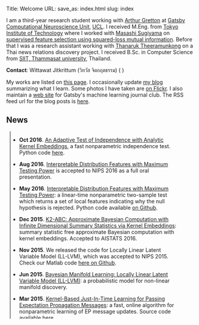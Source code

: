 Title: Welcome
URL:
save_as: index.html
slug: index

<style>
div.news {
    min-width: 200px;
    width: 90%;
    max-height: 500px;
    /* height: 300px;*/
    overflow: auto;

    margin-left: 10px;
    border-left: 1px solid black;
}
</style>
<p>
<!--<img src="pages/files/wittawat_avatar.png" width="150" style="float: left;" >-->
I am a third-year research student working with <a href="http://www.gatsby.ucl.ac.uk/~gretton/">Arthur Gretton</a> at <a href="http://www.gatsby.ucl.ac.uk/">Gatsby Computational Neuroscience Unit</a>, <a href="http://www.ucl.ac.uk/">UCL</a>.
I received M.Eng. from <a href="http://www.titech.ac.jp/english/">Tokyo Institute of Technology</a> 
where I worked with <a href="http://www.ms.k.u-tokyo.ac.jp/index.html">Masashi Sugiyama</a> on <a href="pages/l1lsmi.html">supervised feature selection using squared-loss mutual information</a>. 
Before that I was a research assistant working with <a href="http://www.siit.tu.ac.th/professor_en.php?id=43">Thanaruk Theeramunkong</a> 
on a Thai news relations discovery project.
I received B.Sc. in Computer Science from <a href="http://www.siit.tu.ac.th/">SIIT, Thammasat university</a>, Thailand. 
</p>

<p>
 <b>Contact</b>: Wittawat Jitkrittum (วิทวัส จิตกฤตธรรม) (
<script type="text/javascript">
// salkd jf92
document.write("witta");
// (J(( Fj3l2lsdlkf j
document.write("wat"); // .....
document.write("@");
// lksadjf 92jldscmLKLKJ:;
document.write("gatsby.ucl");
// mmmm
document.write(".ac.uk");
</script>
)
</p>

<p>
My works are listed on <a href="pages/work.html">this page</a>.
I occasionally update <a href="archives.html">my blog</a> summarizing what I learn.
Some photos I have taken are <a href="http://www.flickr.com/photos/wittawatj/">on Flickr</a>. 
I also maintain a <a href="http://wittawat.com/mljc">web site</a> for Gatsby's
machine learning journal club. The RSS feed url for the blog posts is <a
href="http://wittawat.com/feeds/all.rss.xml">here</a>.
</p>

## News
<div class="news">
<!-- -->

* **Oct 2016**. [An Adaptive Test of Independence with Analytic Kernel
  Embeddings](https://arxiv.org/abs/1610.04782), a fast
nonparametric independence test. Python code [here](https://github.com/wittawatj/fsic-test).

* **Aug 2016**. [Interpretable Distribution Features with Maximum Testing
  Power](http://arxiv.org/abs/1605.06796) is accepted to NIPS 2016 as a full oral 
presentation.

* **May 2016**. [Interpretable Distribution Features with Maximum Testing
  Power](http://arxiv.org/abs/1605.06796): a linear-time nonparametric
two-sample test which returns a set of local features indicating why the
null hypothesis is rejected. Python code available [on
Github](https://github.com/wittawatj/interpretable-test).

* **Dec 2015**. [K2-ABC: Approximate Bayesian Computation with Infinite
  Dimensional Summary Statistics via Kernel
Embeddings](http://arxiv.org/abs/1502.02558): summary statistic free
approximate Bayesian computation with kernel embeddings. Accepted to AISTATS 2016.

* **Nov 2015**. We released the code for Locally Linear Latent Variable
  Model (LL-LVM), which was accepted to NIPS 2015. 
  Check our Matlab code [here on Github](https://github.com/mijungi/lllvm).

* **Jun 2015**. [Bayesian Manifold Learning: Locally Linear Latent Variable
Model (LL-LVM)](http://arxiv.org/abs/1410.6791): a probabilistic model for
non-linear manifold discovery.

* **Mar 2015**. [Kernel-Based Just-In-Time Learning for Passing Expectation
Propagation Messages](pages/kernel_ep.html): a fast, online algorithm for
nonparametric learning of EP message updates. Source code available
[here](https://github.com/wittawatj/kernel-ep). 


</div>
<!--<p>-->
<!--<a class="twitter-timeline" href="https://twitter.com/wittawatj" data-widget-id="422661360594329601">Tweets by @wittawatj</a>-->
<!--<script>!function(d,s,id){var js,fjs=d.getElementsByTagName(s)[0],p=/^http:/.test(d.location)?'http':'https';if(!d.getElementById(id)){js=d.createElement(s);js.id=id;js.src=p+"://platform.twitter.com/widgets.js";fjs.parentNode.insertBefore(js,fjs);}}(document,"script","twitter-wjs");</script>-->
<!--</p>-->

